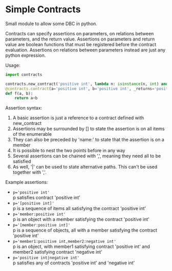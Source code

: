 # Simple Contracts

Small module to allow some DBC in python.

Contracts can specify assertions on parameters, on relations between parameters, and the return value.
Assertions on parameters and return value are boolean functions that must be registered before the contract evaluation.
Assertions on relations between parameters instead are just any python expression.

Usage:

````python
import contracts

contracts.new_contract('positive int', lambda n: isinstance(n, int) and n>0)
@contracts.contract(a='positive int', b='positive int', _returns='positive int', _constraint='a<b')
def f(a, b):
    return a+b
````

Assertion syntax:
  1. A basic assertion is just a reference to a contract defined with new_contract
  2. Assertions may be surrounded by [] to state the assertion is on all items of the enumerable
  3. They can also be preceded by 'name:' to state that the assertion is on a member
  4. It is possible to nest the two points before in any way
  5. Several assertions can be chained with ',', meaning they need all to be satisfied
  6. As well, '|' can be used to state alternative paths. This can't be used together with ','.

Example assertions:
  - `p='positive int'`  
    p  satisfies contract 'positive int'
  - `p='[positive int]'`  
    p is a sequence of items all satisfying the contract 'positive int'
  - `p='member:positive int'`  
    p is an object with a member satisfying the contract 'positive int'
  - `p='[member:positive int]'`  
    p is a sequence of objects, all with a member satisfying the contract 'positive int'
  - `p='member1:positive int,member2:negative int'`  
    p is an object, with member1 satisfying contract 'positive int' and member2 satisfying
    contract 'negative int'
  - `p='positive int|negative int'`  
    p satisfies any of contracts 'positive int' and 'negative int'
